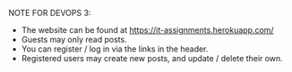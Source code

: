 NOTE FOR DEVOPS 3:
- The website can be found at https://it-assignments.herokuapp.com/
- Guests may only read posts.
- You can register / log in via the links in the header.
- Registered users may create new posts, and update / delete their own.
